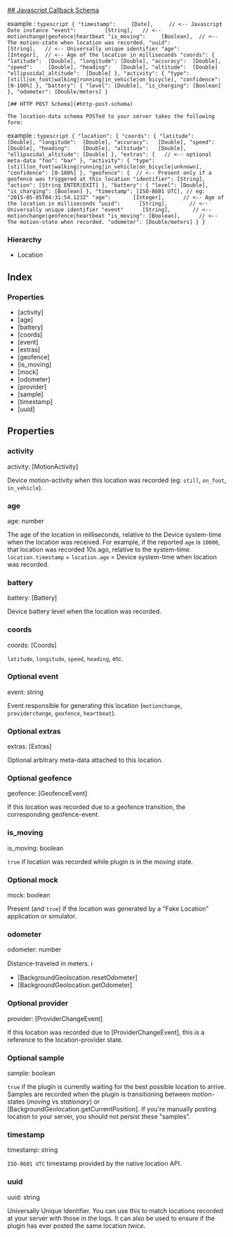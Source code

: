 [## Javascript Callback Schema](#javascript-callback-schema)

example
:   ```typescript
    {
       "timestamp":     [Date],     // <-- Javascript Date instance
       "event":         [String],   // <-- motionchange|geofence|heartbeat
       "is_moving":     [Boolean],  // <-- The motion-state when location was recorded.
       "uuid":          [String],   // <-- Universally unique identifier
       "age":           [Integer],  // <-- Age of the location in milliseconds
       "coords": {
           "latitude":  [Double],
           "longitude": [Double],
           "accuracy":  [Double],
           "speed":     [Double],
           "heading":   [Double],
           "altitude":  [Double]
           "ellipsoidal_altitude":  [Double]
       },
       "activity": {
           "type": [still|on_foot|walking|running|in_vehicle|on_bicycle],
           "confidence": [0-100%]
       },
       "battery": {
           "level": [Double],
           "is_charging": [Boolean]
       },
       "odometer": [Double/meters]
    }
    ```

    [## HTTP POST Schema](#http-post-schema)

    The location-data schema POSTed to your server takes the following form:

example
:   ```typescript
    {
        "location": {
            "coords": {
                "latitude":   [Double],
                "longitude":  [Double],
                "accuracy":   [Double],
                "speed":      [Double],
                "heading":    [Double],
                "altitude":   [Double],
                "ellipsoidal_altitude": [Double]
            },
            "extras": {   // <-- optional meta-data
                "foo": "bar"
            },
            "activity": {
                "type": [still|on_foot|walking|running|in_vehicle|on_bicycle|unknown],
                "confidence": [0-100%]
            },
            "geofence": {  // <-- Present only if a geofence was triggered at this location
                "identifier": [String],
                "action": [String ENTER|EXIT]
            },
            "battery": {
                "level": [Double],
                "is_charging": [Boolean]
            },
            "timestamp": [ISO-8601 UTC], // eg:  "2015-05-05T04:31:54.123Z"
            "age":       [Integer],      // <-- Age of the location in milliseconds
            "uuid":      [String],       // <-- Universally unique identifier
            "event"      [String],       // <-- motionchange|geofence|heartbeat
            "is_moving": [Boolean],      // <-- The motion-state when recorded.
            "odometer": [Double/meters]
        }
     }
    ```

### Hierarchy

* Location

## Index

### Properties

* [activity]
* [age]
* [battery]
* [coords]
* [event]
* [extras]
* [geofence]
* [is\_moving]
* [mock]
* [odometer]
* [provider]
* [sample]
* [timestamp]
* [uuid]

## Properties

### activity

activity: [MotionActivity]



Device motion-activity when this location was recorded (eg: `still`, `on_foot`, `in_vehicle`).

### age

age: number



The age of the location in milliseconds, relative to the Device system-time when the location was received.
For example, if the reported `age` is `10000`, that location was recorded 10s ago, relative to the system-time.
`location.timestamp` + `location.age` = Device system-time when location was recorded.

### battery

battery: [Battery]



Device battery level when the location was recorded.

### coords

coords: [Coords]



`latitude`, `longitude`, `speed`, `heading`, etc.

### Optional event

event: string



Event responsible for generating this location (`motionchange`, `providerchange`, `geofence`, `heartbeat`).

### Optional extras

extras: [Extras]



Optional arbitrary meta-data attached to this location.

### Optional geofence

geofence: [GeofenceEvent]



If this location was recorded due to a geofence transition, the corresponding geofence-event.

### is\_moving

is\_moving: boolean



`true` if location was recorded while plugin is in the *moving* state.

### Optional mock

mock: boolean



Present (and `true`) if the location was generated by a "Fake Location" application or simulator.

### odometer

odometer: number



Distance-traveled in meters.
ℹ️

* [BackgroundGeolocation.resetOdometer]
* [BackgroundGeolocation.getOdometer]

### Optional provider

provider: [ProviderChangeEvent]



If this location was recorded due to [ProviderChangeEvent], this is a reference to the location-provider state.

### Optional sample

sample: boolean



`true` if the plugin is currently waiting for the best possible location to arrive. Samples are recorded when the plugin is transitioning between motion-states (*moving* vs *stationary*) or [BackgroundGeolocation.getCurrentPosition].
If you're manually posting location to your server, you should not persist these "samples".

### timestamp

timestamp: string



`ISO-8601 UTC` timestamp provided by the native location API.

### uuid

uuid: string



Universally Unique Identifier. You can use this to match locations recorded at your server with those in the logs.
It can also be used to ensure if the plugin has ever posted the same location *twice*.